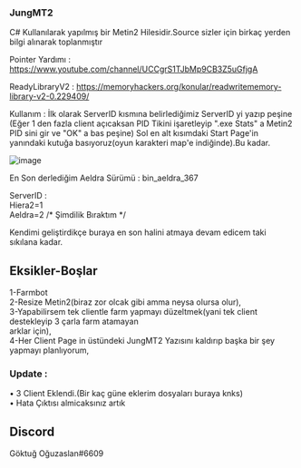 ### JungMT2



C# Kullanılarak yapılmış bir Metin2 Hilesidir.Source sizler için birkaç yerden bilgi alınarak toplanmıştır

Pointer Yardımı : https://www.youtube.com/channel/UCCgrS1TJbMp9CB3Z5uGfjgA

ReadyLibraryV2 : https://memoryhackers.org/konular/readwritememory-library-v2-0.229409/


Kullanım : İlk olarak ServerID kısmına belirlediğimiz ServerID yi yazıp peşine (Eğer 1 den fazla client açıcaksan
PID Tikini işaretleyip ".exe Stats" a Metin2 PID sini gir ve "OK" a bas peşine) Sol en alt kısımdaki Start Page'in
yanındaki kutuğa basıyoruz(oyun karakteri map'e indiğinde).Bu kadar.


![image](https://user-images.githubusercontent.com/81483108/196544915-ebd7bc5b-52c3-4944-9022-408d6a15cc2b.png)


En Son derlediğim Aeldra Sürümü : bin_aeldra_367 

ServerID :                                                                            
Hiera2=1                                                                                                                
Aeldra=2 /* Şimdilik Bıraktım */

Kendimi geliştirdikçe buraya en son halini atmaya devam edicem taki sıkılana kadar.

## Eksikler-Boşlar

1-Farmbot                                                                             
2-Resize Metin2(biraz zor olcak gibi amma neysa olursa olur),                                                                                                          
3-Yapabilirsem tek clientle farm yapmayı düzeltmek(yani tek client destekleyip 3 çarla farm atamayan                                      
arklar için),         
4-Her Client Page in üstündeki JungMT2 Yazısını kaldırıp başka bir şey yapmayı planlıyorum,

### Update :

• 3 Client Eklendi.(Bir kaç güne eklerim dosyaları buraya knks)                               
• Hata Çıktısı almicaksınız artık

## Discord
Göktuğ Oğuzaslan#6609
